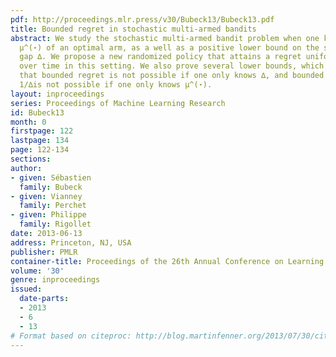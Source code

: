 ```yaml
---
pdf: http://proceedings.mlr.press/v30/Bubeck13/Bubeck13.pdf
title: Bounded regret in stochastic multi-armed bandits
abstract: We study the stochastic multi-armed bandit problem when one knows the value
  μ^(⋆) of an optimal arm, as a well as a positive lower bound on the smallest positive
  gap ∆. We propose a new randomized policy that attains a regret uniformly bounded
  over time in this setting. We also prove several lower bounds, which show in particular
  that bounded regret is not possible if one only knows ∆, and bounded regret of order
  1/∆is not possible if one only knows μ^(⋆).
layout: inproceedings
series: Proceedings of Machine Learning Research
id: Bubeck13
month: 0
firstpage: 122
lastpage: 134
page: 122-134
sections: 
author:
- given: Sébastien
  family: Bubeck
- given: Vianney
  family: Perchet
- given: Philippe
  family: Rigollet
date: 2013-06-13
address: Princeton, NJ, USA
publisher: PMLR
container-title: Proceedings of the 26th Annual Conference on Learning Theory
volume: '30'
genre: inproceedings
issued:
  date-parts:
  - 2013
  - 6
  - 13
# Format based on citeproc: http://blog.martinfenner.org/2013/07/30/citeproc-yaml-for-bibliographies/
---
```

